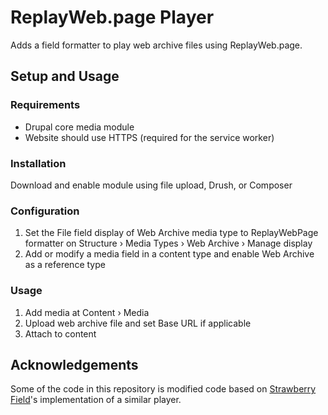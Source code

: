 # ReplayWeb.page Player #
Adds a field formatter to play web archive files using ReplayWeb.page. 

## Setup and Usage ## 
### Requirements ###
- Drupal core media module
- Website should use HTTPS (required for the service worker)  

### Installation ###
Download and enable module using file upload, Drush, or Composer

### Configuration ###
1. Set the File field display of Web Archive media type to ReplayWebPage formatter on Structure › Media Types › Web Archive
› Manage display
2. Add or modify a media field in a content type and enable Web Archive as a reference type

### Usage ###
1. Add media at Content › Media
2. Upload web archive file and set Base URL if applicable
3. Attach to content

## Acknowledgements ##
Some of the code in this repository is modified code based on [Strawberry Field](https://github.com/esmero/strawberryfield)'s implementation of a similar player. 
